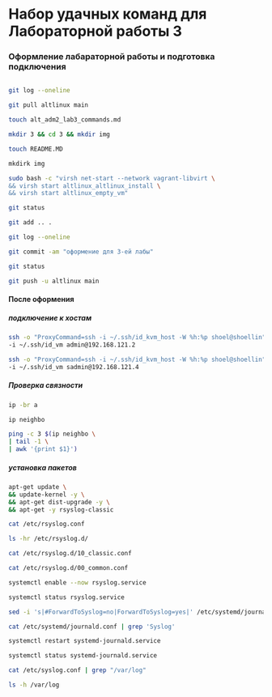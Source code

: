 # Набор удачных команд для Лабораторной работы 3

### Оформление лабараторной работы и подготовка подключения
```bash

git log --oneline

git pull altlinux main

touch alt_adm2_lab3_commands.md

mkdir 3 && cd 3 && mkdir img

touch README.MD

mkdirk img

sudo bash -c "virsh net-start --network vagrant-libvirt \
&& virsh start altlinux_altlinux_install \
&& virsh start altlinux_empty_vm"

git status

git add .. .

git log --oneline

git commit -am "оформение для 3-ей лабы"

git status

git push -u altlinux main
```
#### После оформения
##### подключение к хостам
```bash
ssh -o "ProxyCommand=ssh -i ~/.ssh/id_kvm_host -W %h:%p shoel@shoellin" \
-i ~/.ssh/id_vm admin@192.168.121.2

ssh -o "ProxyCommand=ssh -i ~/.ssh/id_kvm_host -W %h:%p shoel@shoellin" \
-i ~/.ssh/id_vm sadmin@192.168.121.4
```
##### Проверка связности
```bash
ip -br a

ip neighbo

ping -c 3 $(ip neighbo \
| tail -1 \
| awk '{print $1}')
```
##### установка пакетов
```bash
apt-get update \
&& update-kernel -y \
&& apt-get dist-upgrade -y \
&& apt-get -y rsyslog-classic

cat /etc/rsyslog.conf

ls -hr /etc/rsyslog.d/

cat /etc/rsyslog.d/10_classic.conf

cat /etc/rsyslog.d/00_common.conf

systemctl enable --now rsyslog.service

systemctl status rsyslog.service

sed -i 's|#ForwardToSyslog=no|ForwardToSyslog=yes|' /etc/systemd/journald.conf

cat /etc/systemd/journald.conf | grep 'Syslog'

systemctl restart systemd-journald.service

systemctl status systemd-journald.service

cat /etc/syslog.conf | grep "/var/log"

ls -h /var/log
```